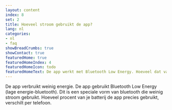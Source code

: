 ```yaml
---
layout: content
index: 8
set: 2
title: Hoeveel stroom gebruikt de app?
lang: nl
categories:
- nl
- faq
showBreadCrumbs: true
showContact: true
featuredHome: true
featuredHomeIndex: 4
featuredHomeIcon: todo
featuredHomeText: De app werkt met Bluetooth Low Energy. Hoeveel dat van je telefoonbatterij vraagt, verschilt per telefoon.
---
```


De app verbruikt weinig energie. De app gebruikt Bluetooth Low Energy (lage energie-bluetooth). Dit is een speciale vorm van bluetooth die weinig stroom gebruikt.
Hoeveel procent van je batterij de app precies gebruikt, verschilt per telefoon.
